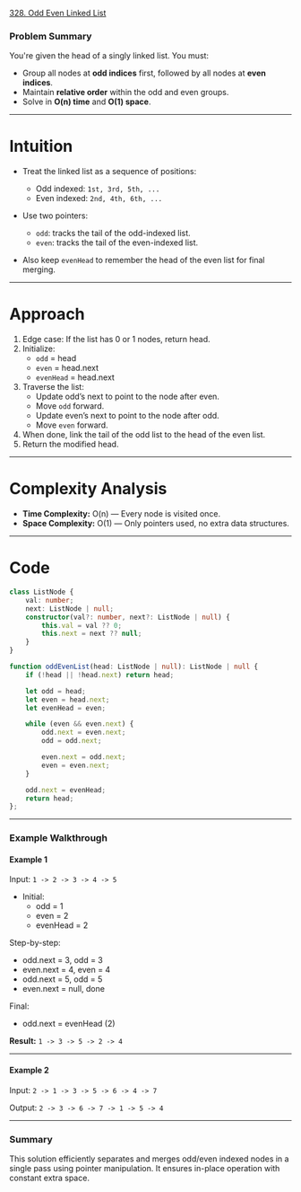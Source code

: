 [328. Odd Even Linked List](https://leetcode.com/problems/odd-even-linked-list/)

### Problem Summary

You're given the head of a singly linked list. You must:
* Group all nodes at **odd indices** first, followed by all nodes at **even indices**.
* Maintain **relative order** within the odd and even groups.
* Solve in **O(n) time** and **O(1) space**.

---

# Intuition

* Treat the linked list as a sequence of positions:
  * Odd indexed: `1st, 3rd, 5th, ...`
  * Even indexed: `2nd, 4th, 6th, ...`
  
* Use two pointers:
  * `odd`: tracks the tail of the odd-indexed list.
  * `even`: tracks the tail of the even-indexed list.
  
* Also keep `evenHead` to remember the head of the even list for final merging.

---

# Approach

1. Edge case: If the list has 0 or 1 nodes, return head.
2. Initialize:
   * `odd` = head
   * `even` = head.next
   * `evenHead` = head.next
3. Traverse the list:
   * Update odd’s next to point to the node after even.
   * Move `odd` forward.
   * Update even’s next to point to the node after odd.
   * Move `even` forward.
4. When done, link the tail of the odd list to the head of the even list.
5. Return the modified head.

---

# Complexity Analysis

* **Time Complexity:** O(n) — Every node is visited once.
* **Space Complexity:** O(1) — Only pointers used, no extra data structures.

---

# Code

```ts
class ListNode {
    val: number;
    next: ListNode | null;
    constructor(val?: number, next?: ListNode | null) {
        this.val = val ?? 0;
        this.next = next ?? null;
    }
}

function oddEvenList(head: ListNode | null): ListNode | null {
    if (!head || !head.next) return head;

    let odd = head;
    let even = head.next;
    let evenHead = even;

    while (even && even.next) {
        odd.next = even.next;
        odd = odd.next;

        even.next = odd.next;
        even = even.next;
    }

    odd.next = evenHead;
    return head;
};

```

---

### **Example Walkthrough**

#### **Example 1**

Input: `1 -> 2 -> 3 -> 4 -> 5`

* Initial:
  * odd = 1
  * even = 2
  * evenHead = 2

Step-by-step:
* odd.next = 3, odd = 3
* even.next = 4, even = 4
* odd.next = 5, odd = 5
* even.next = null, done

Final:

* odd.next = evenHead (2)

**Result:** `1 -> 3 -> 5 -> 2 -> 4`

---

#### **Example 2**

Input: `2 -> 1 -> 3 -> 5 -> 6 -> 4 -> 7`

Output: `2 -> 3 -> 6 -> 7 -> 1 -> 5 -> 4`

---

### **Summary**

This solution efficiently separates and merges odd/even indexed nodes in a single pass using pointer manipulation. It ensures in-place operation with constant extra space.
